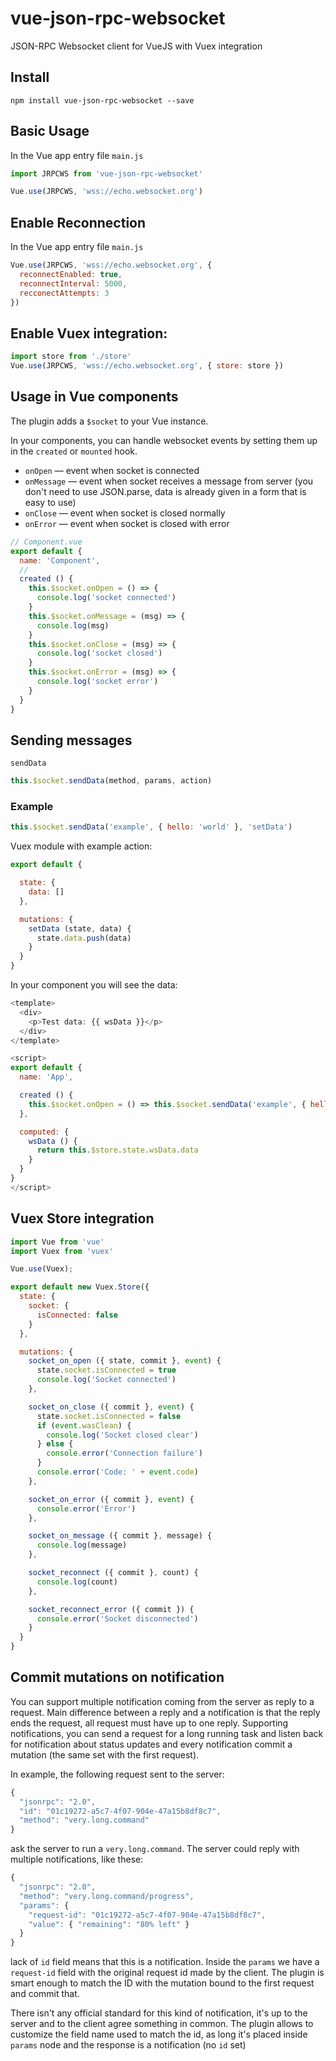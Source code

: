 # vue-json-rpc-websocket
JSON-RPC Websocket client for VueJS with Vuex integration

## Install

```
npm install vue-json-rpc-websocket --save
```

## Basic Usage

In the Vue app entry file `main.js`
```js
import JRPCWS from 'vue-json-rpc-websocket'

Vue.use(JRPCWS, 'wss://echo.websocket.org')
```

## Enable Reconnection
In the Vue app entry file `main.js`
```js
Vue.use(JRPCWS, 'wss://echo.websocket.org', {
  reconnectEnabled: true,
  reconnectInterval: 5000,
  recconectAttempts: 3
})
```

## Enable Vuex integration:

``` js
import store from './store'
Vue.use(JRPCWS, 'wss://echo.websocket.org', { store: store })
```

## Usage in Vue components

The plugin adds a `$socket` to your Vue instance.

In your components, you can handle websocket events by setting them up in the `created` or `mounted` hook.
- `onOpen` — event when socket is connected
- `onMessage` — event when socket receives a message from server
   (you don't need to use JSON.parse, data is already given in a form that is easy to use)
- `onClose` — event when socket is closed normally
- `onError` — event when socket is closed with error

```js
// Component.vue
export default {
  name: 'Component',
  //
  created () {
    this.$socket.onOpen = () => {
      console.log('socket connected')
    }
    this.$socket.onMessage = (msg) => {
      console.log(msg)
    }
    this.$socket.onClose = (msg) => {
      console.log('socket closed')
    }
    this.$socket.onError = (msg) => {
      console.log('socket error')
    }
  }
}
```

## Sending messages

`sendData`

```js
this.$socket.sendData(method, params, action)
```

### Example
```js
this.$socket.sendData('example', { hello: 'world' }, 'setData')
```
Vuex module with example action:

```js
export default {

  state: {
    data: []
  },

  mutations: {
    setData (state, data) {
      state.data.push(data)
    }
  }
}
```

In your component you will see the data:
```js
<template>
  <div>
    <p>Test data: {{ wsData }}</p>
  </div>
</template>

<script>
export default {
  name: 'App',

  created () {
    this.$socket.onOpen = () => this.$socket.sendData('example', { hello: 'world' }, 'setData')
  },

  computed: {
    wsData () {
      return this.$store.state.wsData.data
    }
  }
}
</script>
```

## Vuex Store integration

```js
import Vue from 'vue'
import Vuex from 'vuex'

Vue.use(Vuex);

export default new Vuex.Store({
  state: {
    socket: {
      isConnected: false
    }
  },

  mutations: {
    socket_on_open ({ state, commit }, event) {
      state.socket.isConnected = true
      console.log('Socket connected')
    },

    socket_on_close ({ commit }, event) {
      state.socket.isConnected = false
      if (event.wasClean) {
        console.log('Socket closed clear')
      } else {
        console.error('Connection failure')
      }
      console.error('Code: ' + event.code)
    },

    socket_on_error ({ commit }, event) {
      console.error('Error')
    },

    socket_on_message ({ commit }, message) {
      console.log(message)
    },

    socket_reconnect ({ commit }, count) {
      console.log(count)
    },

    socket_reconnect_error ({ commit }) {
      console.error('Socket disconnected')
    }
  }
}

```

## Commit mutations on notification

You can support multiple notification coming from the server as reply to a request.
Main difference between a reply and a notification is that the reply ends the request,
all request must have up to one reply. Supporting notifications, you can send a request
for a long running task and listen back for notification about status updates and every
notification commit a mutation (the same set with the first request).

In example, the following request sent to the server:
```js
{
  "jsonrpc": "2.0",
  "id": "01c19272-a5c7-4f07-904e-47a15b8df8c7",
  "method": "very.long.command"
}
```

ask the server to run a `very.long.command`. The server could reply with multiple notifications, like these:
```js
{
  "jsonrpc": "2.0",
  "method": "very.long.command/progress",
  "params": {
    "request-id": "01c19272-a5c7-4f07-904e-47a15b8df8c7",
    "value": { "remaining": "80% left" }
  }
}
```
lack of `id` field means that this is a notification. Inside the `params` we have a `request-id` field with the original request id made by the client.
The plugin is smart enough to match the ID with the mutation bound to the first request and commit that.

There isn't any official standard for this kind of notification, it's up to the server and to the client agree something in common.
The plugin allows to customize the field name used to match the id, as long it's placed inside `params` node and the response is a notification (no `id` set)